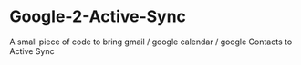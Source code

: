 # Google-2-Active-Sync
A small piece of code to bring gmail / google calendar / google Contacts to Active Sync
